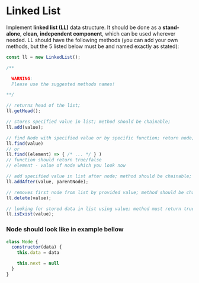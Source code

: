 # Linked List

Implement **linked list (LL)** data structure. It should be done as a **stand-alone**, **clean**, **independent component**, which can be used wherever needed. LL should have the following methods (you can add your own methods, but the 5 listed below must be and named exactly as stated):
  
```js
const ll = new LinkedList();

/** 

  WARNING:
  Please use the suggested methods names!

**/

// returns head of the list;
ll.getHead();  

// stores specified value in list; method should be chainable;
ll.add(value); 

// find Node with specified value or by specific function; return node;
ll.find(value)
// or
ll.find((element) => { /* ... */ } )
// function should return true/false
// element - value of node which you look now

// add specified value in list after node; method should be chainable;
ll.addAfter(value, parentNode); 

// removes first node from list by provided value; method should be chainable;
ll.delete(value); 

// looking for stored data in list using value; method must return true/false
ll.isExist(value);
``` 
  
### Node should look like in example bellow  
```js
class Node {
  constructor(data) {
    this.data = data

    this.next = null
  }
}
```